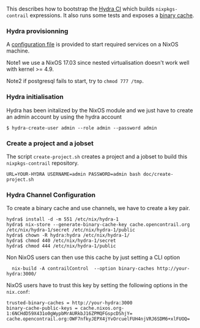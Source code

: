 This describes how to bootstrap the [Hydra
CI](https://nixos.org/hydra/) which builds `nixpkgs-contrail`
expressions. It also runs some tests and exposes a [binary
cache](https://nixos.org/nix/manual/#idm140737318588960).


### Hydra provisionning

A [configuration file](./hydra-configuration.nix) is provided to start
required services on a NixOS machine.

Note1 we use a NixOS 17.03 since nested virtualisation doesn't work
well with kernel >= 4.9.

Note2 if postgresql fails to start, try to `chmod 777 /tmp`.


### Hydra initialisation

Hydra has been initalized by the NixOS module and we just have to
create an admin account by using the hydra account
```
$ hydra-create-user admin --role admin --password admin
```

### Create a project and a jobset

The script `create-project.sh` creates a project and a jobset to build
this `nixpkgs-contrail` repository.
```
URL=YOUR-HYDRA USERNAME=admin PASSWORD=admin bash doc/create-project.sh
```


### Hydra Channel Configuration

To create a binary cache and use channels, we have to create a key pair.

```
hydra$ install -d -m 551 /etc/nix/hydra-1
hydra$ nix-store --generate-binary-cache-key cache.opencontrail.org /etc/nix/hydra-1/secret /etc/nix/hydra-1/public
hydra$ chown -R hydra:hydra /etc/nix/hydra-1/
hydra$ chmod 440 /etc/nix/hydra-1/secret 
hydra$ chmod 444 /etc/nix/hydra-1/public 
```

Non NixOS users can then use this cache by just setting a CLI option
```
  nix-build -A contrailControl  --option binary-caches http://your-hydra:3000/
```

NixOS users have to trust this key by setting the following options in the `nix.conf`:
```
trusted-binary-caches = http://your-hydra:3000
binary-cache-public-keys = cache.nixos.org-1:6NCHdD59X431o0gWypbMrAURkbJ16ZPMQFGspcDShjY= cache.opencontrail.org:OWF7nfkyJEPX4jYvOrcuelFUH4njVRJ6SDM6+xlFUOQ=
```
